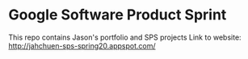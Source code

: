 # Google Software Product Sprint

This repo contains Jason's portfolio and SPS projects
Link to website: http://jahchuen-sps-spring20.appspot.com/